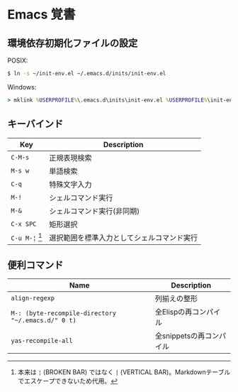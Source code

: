# Emacs 覚書

## 環境依存初期化ファイルの設定

POSIX:
```sh
$ ln -s ~/init-env.el ~/.emacs.d/inits/init-env.el
```

Windows:
```bat
> mklink %USERPROFILE%\.emacs.d\inits\init-env.el %USERPROFILE%\init-env.el
```

## キーバインド

| Key            | Description                                |
| -------------- | ------------------------------------------ |
| `C-M-s`        | 正規表現検索                               |
| `M-s w`        | 単語検索                                   |
| `C-q`          | 特殊文字入力                               |
| `M-!`          | シェルコマンド実行                         |
| `M-&`          | シェルコマンド実行(非同期)                 |
| `C-x SPC`      | 矩形選択                                   |
| `C-u M-¦` [^1] | 選択範囲を標準入力としてシェルコマンド実行 |

[^1]: 本来は `¦` (BROKEN BAR) ではなく `|` (VERTICAL BAR)。Markdownテーブルでエスケープできないため代用。

## 便利コマンド

| Name                                               | Description              |
| -------------------------------------------------- | ------------------------ |
| `align-regexp`                                     | 列揃えの整形             |
| `M-: (byte-recompile-directory "~/.emacs.d/" 0 t)` | 全Elispの再コンパイル    |
| `yas-recompile-all`                                | 全snippetsの再コンパイル |
